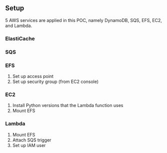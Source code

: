 ## Setup
5 AWS services are applied in this POC, namely DynamoDB, SQS, EFS, EC2, and Lambda. 

### ElastiCache

### SQS

### EFS
1. Set up access point
2. Set up security group (from EC2 console)

### EC2
1. Install Python versions that the Lambda function uses
2. Mount EFS

### Lambda
1. Mount EFS
2. Attach SQS trigger
3. Set up IAM user
